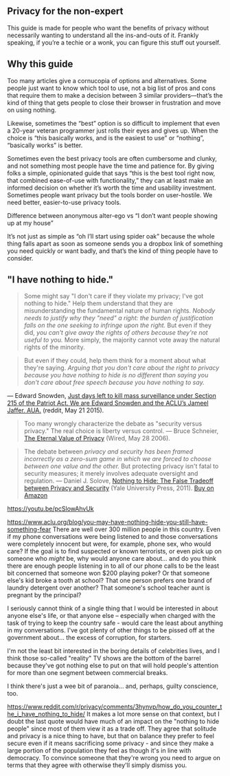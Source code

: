 ## Privacy for the non-expert

This guide is made for people who want the benefits of privacy without necessarily wanting to understand all the ins-and-outs of it. Frankly speaking, if you’re a techie or a wonk, you can figure this stuff out yourself.

## Why this guide

Too many articles give a cornucopia of options and alternatives. Some people just want to know which tool to use, not a big list of pros and cons that require them to make a decision between 3 similar providers—that’s the kind of thing that gets people to close their browser in frustration and move on using nothing.

Likewise, sometimes the “best” option is so difficult to implement that even a 20-year veteran programmer just rolls their eyes and gives up. When the choice is “this basically works, and is the easiest to use” or “nothing”, “basically works” is better.

Sometimes even the best privacy tools are often cumbersome and clunky, and not something most people have the time and patience for. By giving folks a simple, opinionated guide that says “this is the best tool right now, that combined ease-of-use with functionality,” they can at least make an informed decision on whether it’s worth the time and usability investment. Sometimes people want privacy but the tools border on user-hostile. We need better, easier-to-use privacy tools.

Difference between anonymous alter-ego vs “I don’t want people showing up at my house”

It’s not just as simple as “oh I’ll start using spider oak” because the whole thing falls apart as soon as someone sends you a dropbox link of something you need quickly or want badly, and that’s the kind of thing people have to consider.



## "I have nothing to hide."

> Some might say "I don't care if they violate my privacy; I've got nothing to hide." Help them understand that they are misunderstanding the fundamental nature of human rights. *Nobody needs to justify why they "need" a right: the burden of justification falls on the one seeking to infringe upon the right.* But even if they did, *you can't give away the rights of others because they're not useful to you.* More simply, the majority cannot vote away the natural rights of the minority.

> But even if they could, help them think for a moment about what they're saying. *Arguing that you don't care about the right to privacy because you have nothing to hide is no different than saying you don't care about free speech because you have nothing to say.*

— Edward Snowden, [Just days left to kill mass surveillance under Section 215 of the Patriot Act. We are Edward Snowden and the ACLU’s Jameel Jaffer. AUA.](https://www.reddit.com/r/IAmA/comments/36ru89/just_days_left_to_kill_mass_surveillance_under/crglgh2/) (reddit, May 21 2015).

> Too many wrongly characterize the debate as "security versus privacy." The real choice is liberty versus control.
— Bruce Schneier, [The Eternal Value of Privacy](https://www.schneier.com/essays/archives/2006/05/the_eternal_value_of.html) (Wired, May 28 2006).

> The debate between *privacy and security has been framed incorrectly as a zero-sum game in which we are forced to choose between one value and the other.* But protecting privacy isn't fatal to security measures; it merely involves adequate oversight and regulation.
— Daniel J. Solove, [Nothing to Hide: The False Tradeoff between Privacy and Security](http://scholarship.law.gwu.edu/faculty_publications/937/) (Yale University Press, 2011). [Buy on Amazon](https://www.amazon.com/Nothing-Hide-Tradeoff-between-Security/dp/0300172338/)



https://youtu.be/pcSlowAhvUk

https://www.aclu.org/blog/you-may-have-nothing-hide-you-still-have-something-fear
There are well over 300 million people in this country. Even if my phone conversations were being listened to and those conversations were completely innocent but were, for example, phone sex, who would care? If the goal is to find suspected or known terrorists, or even pick up on someone who *might* be, why would anyone care about... and do you think there are enough people listening in to all of our phone calls to be the least bit concerned that someone won $200 playing poker? Or that someone else's kid broke a tooth at school? That one person prefers one brand of laundry detergent over another? That someone's school teacher aunt is pregnant by the principal?

I seriously cannot think of a single thing that I would be interested in about anyone else's life, or that anyone else – especially when charged with the task of trying to keep the country safe - would care the least about anything in my conversations. I've got plenty of other things to be pissed off at the government about... the excess of corruption, for starters.

I'm not the least bit interested in the boring details of celebrities lives, and I think those so-called "reality" TV shows are the bottom of the barrel because they've got nothing else to put on that will hold people's attention for more than one segment between commercial breaks.

I think there's just a wee bit of paranoia... and, perhaps, guilty conscience, too.

https://www.reddit.com/r/privacy/comments/3hynvp/how_do_you_counter_the_i_have_nothing_to_hide/
It makes a lot more sense on that context, but I doubt the last quote would have much of an impact on the "nothing to hide people" since most of them view it as a trade off.
They agree that solitude and privacy is a nice thing to have, but that on balance they prefer to feel secure even if it means sacrificing some privacy - and since they make a large portion of the population they feel as though it's in line with democracy.
To convince someone that they're wrong you need to argue on terms that they agree with otherwise they'll simply dismiss you.
